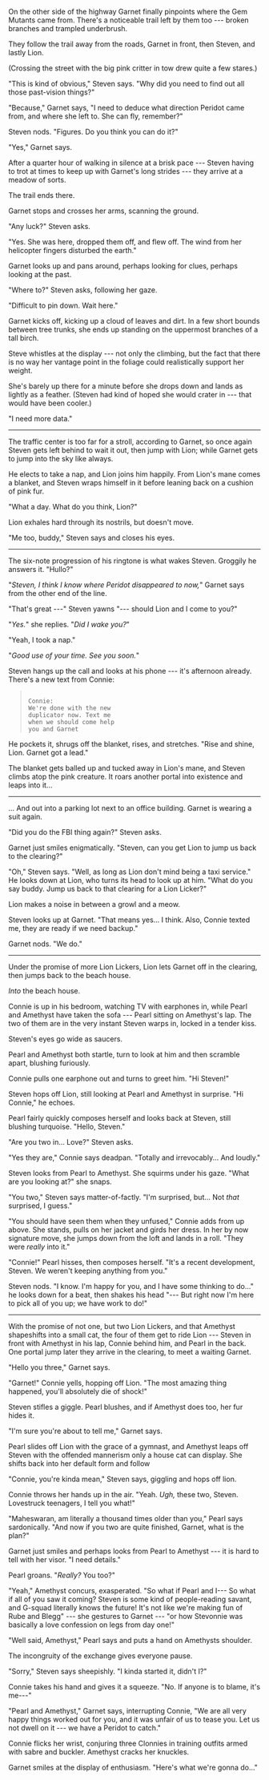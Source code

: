 On the other side of the highway Garnet finally pinpoints where the
Gem Mutants came from. There's a noticeable trail left by them too ---
broken branches and trampled underbrush.

They follow the trail away from the roads, Garnet in front, then Steven,
and lastly Lion.

(Crossing the street with the big pink critter in tow drew quite a few
stares.)

"This is kind of obvious," Steven says. "Why did you need to find out
all those past-vision things?"

"Because," Garnet says, "I need to deduce what direction Peridot came
from, and where she left to. She can fly, remember?"

Steven nods. "Figures. Do you think you can do it?"

"Yes," Garnet says.

After a quarter hour of walking in silence at a brisk pace ---
Steven having to trot at times to keep up with Garnet's long strides --- they arrive at
a meadow of sorts.

The trail ends there.

Garnet stops and crosses her arms, scanning the ground.

"Any luck?" Steven asks.

"Yes. She was here, dropped them off, and flew off. The wind from
her helicopter fingers disturbed the earth."

Garnet looks up and pans around, perhaps looking for clues,
perhaps looking at the past.

"Where to?" Steven asks, following her gaze.

"Difficult to pin down. Wait here."

Garnet kicks off, kicking up a cloud of leaves and dirt.
In a few short bounds between tree trunks, she ends up
standing on the uppermost branches of a tall birch.

Steve whistles at the display --- not only the climbing,
but the fact that there is no way her vantage point in the
foliage could realistically support her weight.

She's barely up there for a minute before she drops down and lands
as lightly as a feather. (Steven had kind of hoped she would crater
in --- that would have been cooler.)

"I need more data."

----

The traffic center is too far for a stroll, according to Garnet, so
once again Steven gets left behind to wait it out, then jump with Lion;
while Garnet gets to jump into the sky like always.

He elects to take a nap, and Lion joins him happily. From Lion's mane comes
a blanket, and Steven wraps himself in it before leaning back on a
cushion of pink fur.

"What a day. What do you think, Lion?"

Lion exhales hard through its nostrils, but doesn't move.

"Me too, buddy," Steven says and closes his eyes.

----

The six-note progression of his ringtone is what wakes Steven. Groggily
he answers it. "Hullo?"

"*Steven, I think I know where Peridot disappeared to now,*" Garnet says from
the other end of the line.

"That's great ---" Steven yawns "--- should Lion and I come to you?"

"*Yes.*" she replies. "*Did I wake you?*"

"Yeah, I took a nap."

"*Good use of your time. See you soon.*"

Steven hangs up the call and looks at his phone --- it's afternoon already.
There's a new text from Connie:

> ~~~
>
> Connie:
> We're done with the new
> duplicator now. Text me
> when we should come help
> you and Garnet
>
> ~~~

He pockets it, shrugs off the blanket, rises, and stretches.
"Rise and shine, Lion. Garnet got a lead."

The blanket gets balled up and tucked away in Lion's mane, and Steven climbs
atop the pink creature. It roars another portal into existence and leaps into it...

----

... And out into a parking lot next to an office building.
Garnet is wearing a suit again.

"Did you do the FBI thing again?" Steven asks.

Garnet just smiles enigmatically. "Steven, can you get Lion to
jump us back to the clearing?"

"Oh," Steven says. "Well, as long as Lion don't mind being a taxi
service." He looks down at Lion, who turns its head to look up at him.
"What do you say buddy. Jump us back to that clearing for a Lion Licker?"

Lion makes a noise in between a growl and a meow.

Steven looks up at Garnet. "That means yes... I think. Also,
Connie texted me, they are ready if we need backup."

Garnet nods. "We do."

----

Under the promise of more Lion Lickers, Lion lets Garnet off in the clearing,
then jumps back to the beach house.

*Into* the beach house.

Connie is up in his bedroom, watching TV with earphones in, while Pearl and Amethyst
have taken the sofa --- Pearl sitting on Amethyst's lap. The two of them are in
the very instant Steven warps in, locked in a tender kiss.

Steven's eyes go wide as saucers.

Pearl and Amethyst both startle, turn to look at him and then scramble apart,
blushing furiously.

Connie pulls one earphone out and turns to greet him. "Hi Steven!"

Steven hops off Lion, still looking at Pearl and Amethyst in surprise.
"Hi Connie," he echoes.

Pearl fairly quickly composes herself and looks back at Steven, still blushing
turquoise. "Hello, Steven."

"Are you two in... Love?" Steven asks.

"Yes they are," Connie says deadpan. "Totally and irrevocably... And loudly."

Steven looks from Pearl to Amethyst.
She squirms under his gaze. "What are you looking at?" she snaps.

"You two," Steven says matter-of-factly.
"I'm surprised, but... Not *that* surprised, I guess."

"You should have seen them when they unfused," Connie adds from up above. She stands,
pulls on her jacket and girds her dress. In her by now signature move, she jumps down from
the loft and lands in a roll. "They were *really* into it."

"Connie!" Pearl hisses, then composes herself. "It's a recent development, Steven. We
weren't keeping anything from you."

Steven nods. "I know. I'm happy for you, and I have some thinking to do..."
he looks down for a beat, then shakes his head "--- But right now I'm here to pick all of you up;
we have work to do!"

----

With the promise of not one, but two Lion Lickers, and that Amethyst shapeshifts
into a small cat, the four of them get to ride Lion --- Steven in front with Amethyst
in his lap, Connie behind him, and Pearl in the back. One portal jump later they arrive
in the clearing, to meet a waiting Garnet.

"Hello you three," Garnet says.

"Garnet!" Connie yells, hopping off Lion. "The most amazing
thing happened, you'll absolutely die of shock!"

Steven stifles a giggle. Pearl blushes, and if Amethyst does too, her fur hides it.

"I'm sure you're about to tell me," Garnet says.

Pearl slides off Lion with the grace of a gymnast, and Amethyst leaps off Steven
with the offended mannerism only a house cat can display. She shifts back into her
default form and follow

"Connie, you're kinda mean," Steven says, giggling and hops off lion.

Connie throws her hands up in the air. "Yeah. *Ugh,* these two,
Steven. Lovestruck teenagers, I tell you what!"

"Maheswaran, am literally a thousand times older than you," Pearl says sardonically.
"And now if you two are quite finished, Garnet, what is the plan?"

Garnet just smiles and perhaps looks from Pearl to Amethyst --- it is
hard to tell with her visor. "I need details."

Pearl groans. "*Really?* You too?"

"Yeah," Amethyst concurs, exasperated. "So what if Pearl and I--- So what if all of you
saw it coming? Steven is some kind of people-reading savant, and G-squad literally
knows the future! It's not like we're making fun of Rube and Blegg" --- she gestures
to Garnet --- "or how Stevonnie was basically a love confession on legs from day one!"

"Well said, Amethyst," Pearl says and puts a hand on Amethysts shoulder.

The incongruity of the exchange gives everyone pause.

"Sorry," Steven says sheepishly. "I kinda started it, didn't I?"

Connie takes his hand and gives it a squeeze. "No. If anyone is to blame,
it's me---"

"Pearl and Amethyst," Garnet says, interrupting Connie, "We are all
very happy things worked out for you, and it was unfair of us to
tease you. Let us not dwell on it --- we have a Peridot to catch."

Connie flicks her wrist, conjuring three Clonnies in training outfits
armed with sabre and buckler. Amethyst cracks her knuckles.

Garnet smiles at the display of enthusiasm. "Here's what we're gonna do..."
